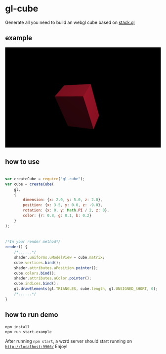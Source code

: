 # gl-cube
Generate all you need to build an webgl cube based on [stack.gl](http://stack.gl/)

## example

![](cube.png)


## how to use
```javascript

var createCube = require("gl-cube");
var cube = createCube(
	gl,
	{
		dimension: {x: 2.0, y: 5.0, z: 2.0},
		position: {x: 3.5, y: 0.0, z: -9.0},
		rotation: {x: 0, y: Math.PI / 2, z: 0},
		color: {r: 0.8, g: 0.1, b: 0.2}
	}
);


/*In your render method*/
render() {
	/*......*/
	shader.uniforms.uModelView = cube.matrix;
	cube.vertices.bind();
	shader.attributes.aPosition.pointer();
	cube.colors.bind();
	shader.attributes.aColor.pointer();
	cube.indices.bind();
	gl.drawElements(gl.TRIANGLES, cube.length, gl.UNSIGNED_SHORT, 0);
	/*......*/
}
```

## how to run demo
```
npm install
npm run start-example
```
After running ```npm start```, a wzrd server should start running on [`http://localhost:9966/`](http://localhost:9966/) Enjoy!
